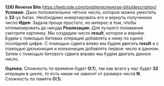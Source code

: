 **126) Reverse Bits**
https://leetcode.com/problems/reverse-bits/description/
**Условие:**
Дано положительное чётное число, которое можно уместить в **32**-ух битах. Необходимо инвертировать его и вернуть полученное число
**Идея:**
Задача проще простого, но интерес в том, чтобы оптимизировать до никуда
**Реализация:**
    Для лучшего понимания смотрите картинку. Мы создадим число **result**, которое и вернём. Будем с помощью битовых операций добавлять к нему по одной последней цифре. С помощью сдвига влево мы будем двигать **result** и с помощью дизъюнкции и конъюнкции добавлять первое число в данном. Затем с помощью битового сдвига вправо мы будем двигать данное число. 

**Оценка:**
    Сложность по времени будет **O**(**1**), так как всего у нас будет **32** итерации в цикле, то есть никак не зависит от размера числа **N**.
    Сложность по памяти **O**(**1**).
